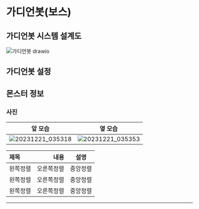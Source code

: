 # 가디언봇(보스)

## 가디언봇 시스템 설계도
![가디언봇 drawio](https://github.com/ACEDIA2567/CityGun/assets/101154683/ad348a56-18ec-41b0-92ae-3ba77d78974a)

## 가디언봇 설정


## 몬스터 정보
### 사진
|앞 모습|옆 모습|
|:---:|:---:|
|![20231221_035318](https://github.com/ACEDIA2567/CityGun/assets/101154683/04a13f95-81b9-46a5-bafb-0be8d6fc7fbe)|![20231221_035353](https://github.com/ACEDIA2567/CityGun/assets/101154683/769a1bca-2cf0-4b80-a415-ea045bf2fab0)|

|제목|내용|설명|
|:---|---:|:---:|
|왼쪽정렬|오른쪽정렬|중앙정렬|
|왼쪽정렬|오른쪽정렬|중앙정렬|
|왼쪽정렬|오른쪽정렬|중앙정렬|



<hr>
